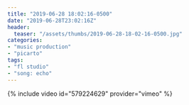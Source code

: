 ```yaml
---
title: "2019-06-28 18:02:16-0500"
date: "2019-06-28T23:02:16Z"
header:
  teaser: "/assets/thumbs/2019-06-28-18-02-16-0500.jpg"
categories:
- "music production"
- "picarto"
tags:
- "fl studio"
- "song: echo"
---
```

{% include video id="579224629" provider="vimeo" %}
